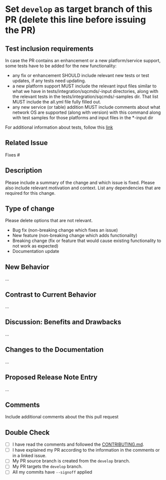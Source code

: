 # Set `develop` as target branch of this PR (delete this line before issuing the PR)

## Test inclusion requirements

In case the PR contains an enhancement or a new platform/service support, some tests have to be added for the new functionality:

- any fix or enhancement SHOULD include relevant new tests or test updates, if any tests need updating.
- a new platform support MUST include the relevant input files similar to what we have in tests/integration/sqcmds/-input directories, along with the relevant tests in the tests/integration/sqcmds/-samples dir. That list MUST include the all.yml file fully filled out.
- any new service (or table) addition MUST include comments about what network OS are supported (along with version) with this command along with test samples for those platforms and input files in the *-input dir

For additional information about tests, follow this [link](https://suzieq.readthedocs.io/en/latest/developer/testing/)

## Related Issue

<!--Add the related issue in the form of #issue-number (Example #100)-->
Fixes #<!-- issue number -->

## Description

Please include a summary of the change and which issue is fixed. Please also include relevant motivation and context. List any dependencies that are required for this change.

## Type of change

Please delete options that are not relevant.

- Bug fix (non-breaking change which fixes an issue)
- New feature (non-breaking change which adds functionality)
- Breaking change (fix or feature that would cause existing functionality to not work as expected)
- Documentation update

## New Behavior

<!--
Please describe in a few words the intentions of your PR.
-->

...

## Contrast to Current Behavior

<!--
Please describe in a few words how the new behavior is different
from the current behavior.
-->

...

## Discussion: Benefits and Drawbacks

<!--
Please make your case here:

- Why do you think this project and the community will benefit from your
  proposed change?
- What are the drawbacks of this change?
- Is it backwards-compatible?
- Anything else that you think is relevant to the discussion of this PR.

(No need to write a huge article here. Just a few sentences that give some
additional context about the motivations for the change.)
-->

...

## Changes to the Documentation

<!--
If the docs must be updated, please include the changes in the PR.
-->

...

## Proposed Release Note Entry

<!--
Please provide a short summary of your PR that we can copy & paste
into the release notes.
-->

...

## Comments

Include additional comments about the this pull request

## Double Check

<!--
Please put an x into the brackets (like `[x]`) if you've completed that task.
-->

- [ ] I have read the comments and followed the [CONTRIBUTING.md](https://github.com/netenglabs/suzieq/blob/master/CONTRIBUTING.md).
- [ ] I have explained my PR according to the information in the comments or in a linked issue.
- [ ] My PR source branch is created from the `develop` branch.
- [ ] My PR targets the `develop` branch.
- [ ] All my commits have `--signoff` applied
